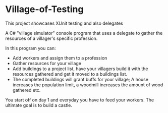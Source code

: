 # Village-of-Testing
This project showcases XUnit testing and also delegates

A C# "village simulator" console program that uses a delegate to gather the resources of a villager's specific profession.    
    
In this program you can:
- Add workers and assign them to a profession
- Gather resources for your village
- Add buildings to a project list, have your villagers build it with the resources gathered and get it moved to a buildings list.
- The completed buildings will grant buffs for your village; A house increases the population limit, a woodmill increases the amount of wood gathered etc.

You start off on day 1 and everyday you have to feed your workers. The ultimate goal is to build a castle.
